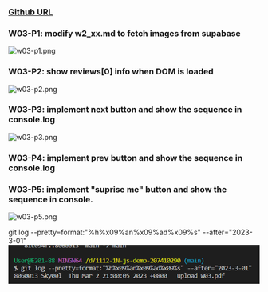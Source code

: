 ### [Github URL](https://github.com/Sky00l/1112-1N-js-demo-207410290)

### W03-P1: modify w2_xx.md to fetch images from supabase

![w03-p1.png](https://ophlhndtmgrbqpyaatag.supabase.co/storage/v1/object/public/demo-1n-90/md_img/w03-p1.png)

### W03-P2: show reviews[0] info when DOM is loaded

![w03-p2.png](https://ophlhndtmgrbqpyaatag.supabase.co/storage/v1/object/public/demo-1n-90/md_img/w03-p2.png)

### W03-P3: implement next button and show the sequence in console.log

![w03-p3.png](https://ophlhndtmgrbqpyaatag.supabase.co/storage/v1/object/public/demo-1n-90/md_img/w03-p3.png)

### W03-P4: implement prev button and show the sequence in console.log

### W03-P5: implement "suprise me" button and show the sequence in console.

![w03-p5.png](https://ophlhndtmgrbqpyaatag.supabase.co/storage/v1/object/public/demo-1n-90/md_img/w03-p5.png)

git log --pretty=format:"%h%x09%an%x09%ad%x09%s" --after="2023-3-01"
![](w03-log.png)
